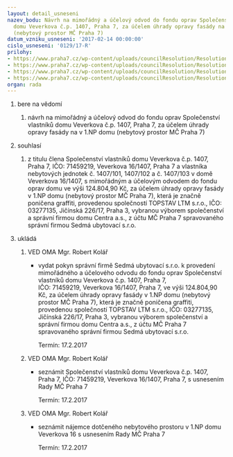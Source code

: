 ```yaml
---
layout: detail_usneseni
nazev_bodu: Návrh na mimořádný a účelový odvod do fondu oprav Společenství vlastníků
  domu Veverkova č.p. 1407, Praha 7, za účelem úhrady opravy fasády na v 1.NP domu
  (nebytový prostor MČ Praha 7)
datum_vzniku_usneseni: '2017-02-14 00:00:00'
cislo_usneseni: '0129/17-R'
prilohy:
- https://www.praha7.cz/wp-content/uploads/councilResolution/Resolutions/28833/export/01_odvod1407~166396.doc
- https://www.praha7.cz/wp-content/uploads/councilResolution/Resolutions/28833/export/02_odvod1407~166395.pdf
- https://www.praha7.cz/wp-content/uploads/councilResolution/Resolutions/28833/export/03_odvod1407~166394.pdf
- https://www.praha7.cz/wp-content/uploads/councilResolution/Resolutions/28833/export/export~296751.pdf
organ: rada
---
```

<ol class="urzList_view" id="urzList">
<li id="" class="urzClass1"><span name="1">bere na vědomí</span> 
<ol class="urzOlClass">
<li id="" class="urzClass2" style="TEXT-ALIGN: left"><span><p>návrh na mimořádný a účelový odvod do fondu oprav Společenství vlastníků domu Veverkova č.p. 1407, Praha 7, za účelem úhrady opravy fasády na v 1.NP domu (nebytový prostor MČ Praha 7)</p></span></li></ol></li>
<li id="" class="urzClass1"><span name="26">souhlasí</span> 
<ol class="urzOlClass">
<li id="" class="urzClass2" style="TEXT-ALIGN: left"><span><p>z titulu člena&nbsp;Společenství vlastníků domu Veverkova č.p. 1407, Praha 7, IČO: 71459219, Veverkova 16/1407, Praha 7 a vlastníka nebytových jednotek č. 1407/101, 1407/102 a č. 1407/103 v domě Veverkova 16/1407, s mimořádným a účelovým odvodem do fondu oprav domu ve výši 124.804,90 Kč, za účelem úhrady opravy fasády v 1.NP domu (nebytový prostor MČ Praha 7), která je značně poničena graffiti, provedenou společností TOPSTAV LTM s.r.o., IČO: 03277135, Jičínská 226/17, Praha 3, vybranou výborem společenství a správní firmou domu Centra a.s., z účtu MČ Praha 7&nbsp;spravovaného správní firmou Sedmá ubytovací s.r.o.<br></p></span></li></ol></li><li class="urzClass1" id="urzUkoly"><span name="1">ukládá</span><ol class="urzOlClass"><li class="urzClass2"><span><p>VED OMA Mgr. Robert Kolář</p></span><ul class="urzUlClass"><li class="urzClass3"><span><p>vydat pokyn správní firmě Sedmá ubytovací s.r.o. k provedení mimořádného a účelového odvodu do fondu oprav Společenství vlastníků domu Veverkova č.p. 1407, Praha 7,<br>IČO: 71459219, Veverkova 16/1407, Praha 7, ve výši 124.804,90 Kč, za účelem úhrady opravy fasády v 1.NP domu (nebytový prostor MČ Praha 7), která je značně poničena graffiti, provedenou společností TOPSTAV LTM s.r.o., IČO: 03277135, Jičínská 226/17, Praha 3, vybranou výborem společenství a správní firmou domu Centra a.s., z účtu MČ Praha 7 spravovaného správní firmou Sedmá ubytovací s.r.o.</p></span><span class="urzUkolTermin">  Termín:&nbsp;17.2.2017</span></li></ul></li><li class="urzClass2"><span><p>VED OMA Mgr. Robert Kolář</p></span><ul class="urzUlClass"><li class="urzClass3"><span><p>seznámit Společenství vlastníků domu Veverkova č.p. 1407, Praha 7, IČO: 71459219, Veverkova 16/1407, Praha 7, s usnesením Rady MČ Praha 7</p></span><span class="urzUkolTermin">  Termín:&nbsp;17.2.2017</span></li></ul></li><li class="urzClass2"><span><p>VED OMA Mgr. Robert Kolář</p></span><ul class="urzUlClass"><li class="urzClass3"><span><p>seznámit nájemce dotčeného nebytového prostoru v 1.NP domu Veverkova 16 s usnesením Rady MČ Praha 7</p></span><span class="urzUkolTermin">  Termín:&nbsp;17.2.2017</span></li></ul></li></ol></li>
</ol>